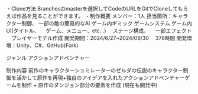 ・Clone方法
	Branchesのmasterを選択してCodeのURLをGitでCloneしてもらえば作品を見ることができます。
・制作概要
	メンバー：1人
	担当箇所：キャラクター制御、
			  一部の敵の簡易的なAI
			  ゲーム内ギミック
			  ゲームシステム
			  ゲーム内UI(タイトル、
			　ゲーム、メニュー、etc…)
			　ステージ構成、
			　一部エフェクト
			　プレイヤーモデル作成
	開発期間：2024/6/27~2024/08/30
			　378時間
	開発環境：Unity、C#、GitHub(Fork)

 ジャンル
アクションアドベンチャー

制作内容
前作のキャラクターシュミレーターのゼルダの伝説のキャラクター制御を活かして原作を再現+独自のアイデアを入れたアクションアドベンチャーゲームを制作
+
原作のダンジョン部分の要素を作成
(現在も開発中)

